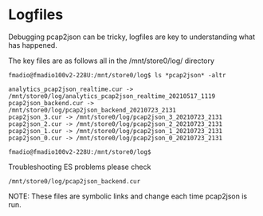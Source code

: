 # Logfiles

Debugging pcap2json can be tricky, logfiles are key to understanding what has happened.

The key files are as follows all  in the /mnt/store0/log/ directory

```text
fmadio@fmadio100v2-228U:/mnt/store0/log$ ls *pcap2json* -altr

analytics_pcap2json_realtime.cur -> /mnt/store0/log/analytics_pcap2json_realtime_20210517_1119
pcap2json_backend.cur -> /mnt/store0/log/pcap2json_backend_20210723_2131
pcap2json_3.cur -> /mnt/store0/log/pcap2json_3_20210723_2131
pcap2json_2.cur -> /mnt/store0/log/pcap2json_2_20210723_2131
pcap2json_1.cur -> /mnt/store0/log/pcap2json_1_20210723_2131
pcap2json_0.cur -> /mnt/store0/log/pcap2json_0_20210723_2131

fmadio@fmadio100v2-228U:/mnt/store0/log$

```

Troubleshooting ES problems please check

```text
/mnt/store0/log/pcap2json_backend.cur
```

NOTE: These files are symbolic links and change each time pcap2json is run.

